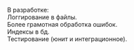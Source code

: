 В разработке:  
Логгирование в файлы.  
Более грамотная обработка ошибок.  
Индексы в бд.  
Тестирование (юнит и интеграционное).
